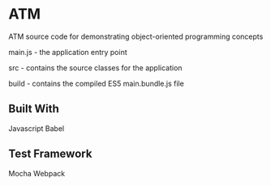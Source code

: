 # ATM

ATM source code for demonstrating object-oriented programming concepts

main.js - the application entry point

src - contains the source classes for the application

build - contains the compiled ES5 main.bundle.js file

## Built With

Javascript
Babel

## Test Framework
Mocha Webpack